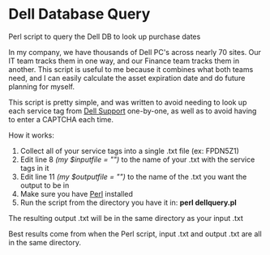 # Dell Database Query

Perl script to query the Dell DB to look up purchase dates

In my company, we have thousands of Dell PC's across nearly 70 sites. Our IT team tracks them in one way, and our Finance team tracks them in another. This script is useful to me because it combines what both teams need, and I can easily calculate the asset expiration date and do future planning for myself.

This script is pretty simple, and was written to avoid needing to look up each service tag from [Dell Support](http://www.dell.com/support/home/us/en/19) one-by-one, as well as to avoid having to enter a CAPTCHA each time.

How it works:

1. Collect all of your service tags into a single .txt file (ex: FPDN5Z1)
2. Edit line 8 *(my $inputfile = "")* to the name of your .txt with the service tags in it
3. Edit line 11 *(my $outputfile = "")* to the name of the .txt you want the output to be in
4. Make sure you have [Perl](https://www.perl.org/get.html) installed
5. Run the script from the directory you have it in: **perl dellquery.pl**

The resulting output .txt will be in the same directory as your input .txt

Best results come from when the Perl script, input .txt and output .txt are all in the same directory.
